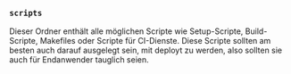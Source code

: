 ### `scripts`

Dieser Ordner enthält alle möglichen Scripte wie Setup-Scripte, Build-Scripte, Makefiles oder Scripte für CI-Dienste. Diese Scripte sollten am besten auch darauf ausgelegt sein, mit deployt zu werden, also sollten sie auch für Endanwender tauglich seien.
